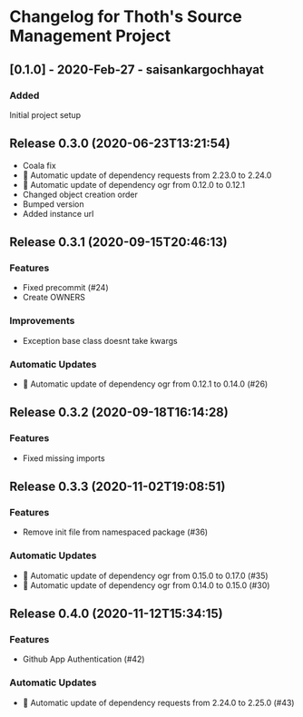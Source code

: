 # Changelog for Thoth's Source Management Project

## [0.1.0] - 2020-Feb-27 - saisankargochhayat

### Added

Initial project setup
## Release 0.3.0 (2020-06-23T13:21:54)
* Coala fix
* :pushpin: Automatic update of dependency requests from 2.23.0 to 2.24.0
* :pushpin: Automatic update of dependency ogr from 0.12.0 to 0.12.1
* Changed object creation order
* Bumped version
* Added instance url

## Release 0.3.1 (2020-09-15T20:46:13)
### Features
* Fixed precommit (#24)
* Create OWNERS
### Improvements
* Exception base class doesnt take kwargs
### Automatic Updates
* :pushpin: Automatic update of dependency ogr from 0.12.1 to 0.14.0 (#26)

## Release 0.3.2 (2020-09-18T16:14:28)
### Features
* Fixed missing imports

## Release 0.3.3 (2020-11-02T19:08:51)
### Features
* Remove init file from namespaced package (#36)
### Automatic Updates
* :pushpin: Automatic update of dependency ogr from 0.15.0 to 0.17.0 (#35)
* :pushpin: Automatic update of dependency ogr from 0.14.0 to 0.15.0 (#30)

## Release 0.4.0 (2020-11-12T15:34:15)
### Features
* Github App Authentication (#42)
### Automatic Updates
* :pushpin: Automatic update of dependency requests from 2.24.0 to 2.25.0 (#43)

